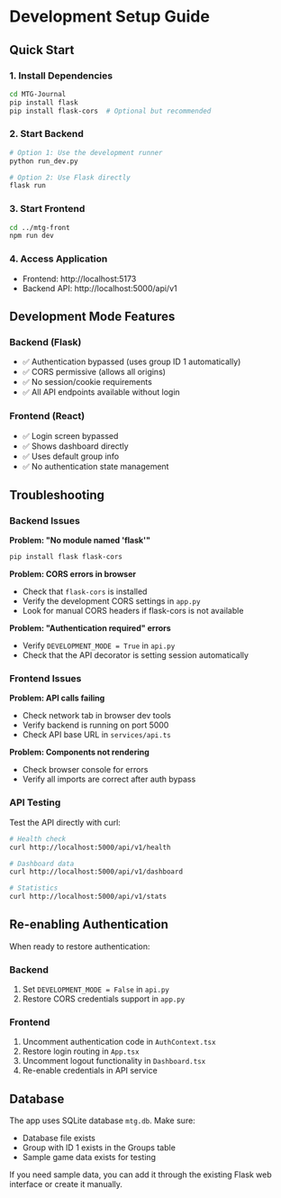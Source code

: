 # Development Setup Guide

## Quick Start

### 1. Install Dependencies
```bash
cd MTG-Journal
pip install flask
pip install flask-cors  # Optional but recommended
```

### 2. Start Backend
```bash
# Option 1: Use the development runner
python run_dev.py

# Option 2: Use Flask directly
flask run
```

### 3. Start Frontend
```bash
cd ../mtg-front
npm run dev
```

### 4. Access Application
- Frontend: http://localhost:5173
- Backend API: http://localhost:5000/api/v1

## Development Mode Features

### Backend (Flask)
- ✅ Authentication bypassed (uses group ID 1 automatically)
- ✅ CORS permissive (allows all origins)
- ✅ No session/cookie requirements
- ✅ All API endpoints available without login

### Frontend (React)
- ✅ Login screen bypassed
- ✅ Shows dashboard directly
- ✅ Uses default group info
- ✅ No authentication state management

## Troubleshooting

### Backend Issues

**Problem: "No module named 'flask'"**
```bash
pip install flask flask-cors
```

**Problem: CORS errors in browser**
- Check that `flask-cors` is installed
- Verify the development CORS settings in `app.py`
- Look for manual CORS headers if flask-cors is not available

**Problem: "Authentication required" errors**
- Verify `DEVELOPMENT_MODE = True` in `api.py`
- Check that the API decorator is setting session automatically

### Frontend Issues

**Problem: API calls failing**
- Check network tab in browser dev tools
- Verify backend is running on port 5000
- Check API base URL in `services/api.ts`

**Problem: Components not rendering**
- Check browser console for errors
- Verify all imports are correct after auth bypass

### API Testing

Test the API directly with curl:

```bash
# Health check
curl http://localhost:5000/api/v1/health

# Dashboard data
curl http://localhost:5000/api/v1/dashboard

# Statistics
curl http://localhost:5000/api/v1/stats
```

## Re-enabling Authentication

When ready to restore authentication:

### Backend
1. Set `DEVELOPMENT_MODE = False` in `api.py`
2. Restore CORS credentials support in `app.py`

### Frontend
1. Uncomment authentication code in `AuthContext.tsx`
2. Restore login routing in `App.tsx`
3. Uncomment logout functionality in `Dashboard.tsx`
4. Re-enable credentials in API service

## Database

The app uses SQLite database `mtg.db`. Make sure:
- Database file exists
- Group with ID 1 exists in the Groups table
- Sample game data exists for testing

If you need sample data, you can add it through the existing Flask web interface or create it manually.